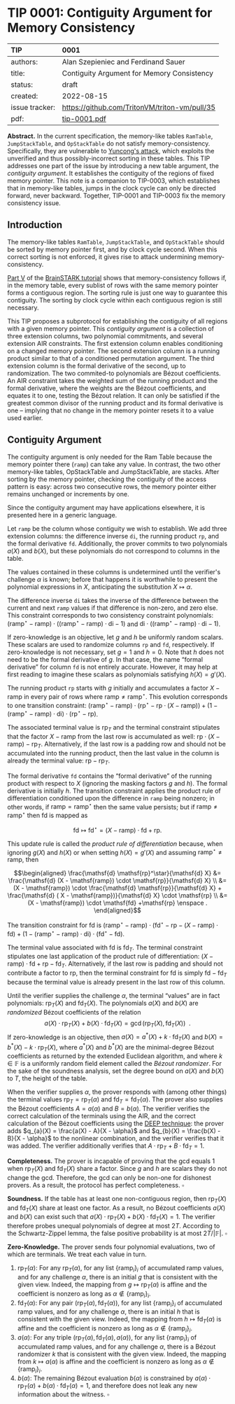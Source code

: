 # TIP 0001: Contiguity Argument for Memory Consistency

| TIP            | 0001                                          |
|:---------------|:----------------------------------------------|
| authors:       | Alan Szepieniec and Ferdinand Sauer           |
| title:         | Contiguity Argument for Memory Consistency    |
| status:        | draft                                         |
| created:       | 2022-08-15                                    |
| issue tracker: | https://github.com/TritonVM/triton-vm/pull/35 |
| pdf:           | [tip-0001.pdf](tip-0001.pdf)                  |

**Abstract.** In the current specification, the memory-like tables `RamTable`, `JumpStackTable`, and `OpStackTable` do not satisfy memory-consistency. Specifically, they are vulnerable to [Yuncong's attack](https://github.com/TritonVM/triton-vm/issues/12), which exploits the unverified and thus possibly-incorrect sorting in these tables. This TIP addresses one part of the issue by introducing a new table argument, the *contiguity argument*. It establishes the contiguity of the regions of fixed memory pointer.
This note is a companion to TIP-0003, which establishes that in memory-like tables, jumps in the clock cycle can only be directed forward, never backward.
Together, TIP-0001 and TIP-0003 fix the memory consistency issue.

## Introduction

The memory-like tables `RamTable`, `JumpStackTable`, and `OpStackTable` should be sorted by memory pointer first, and by clock cycle second. When this correct sorting is not enforced, it gives rise to attack undermining memory-consistency.

[Part V](https://aszepieniec.github.io/stark-brainfuck/attack) of the [BrainSTARK tutorial](https://aszepieniec.github.io/stark-brainfuck/) shows that memory-consistency follows if, in the memory table, every sublist of rows with the same memory pointer forms a contiguous region. The sorting rule is just one way to guarantee this contiguity. The sorting by clock cycle within each contiguous region is still necessary.

This TIP proposes a subprotocol for establishing the contiguity of all regions with a given memory pointer.
This *contiguity argument* is a collection of three extension columns, two polynomial commitments, and several extension AIR constraints.
The first extension column enables conditioning on a changed memory pointer.
The second extension column is a running product similar to that of a conditioned permutation argument.
The third extension column is the formal derivative of the second, up to randomization.
The two commited-to polynomials are Bézout coefficients.
An AIR constraint takes the weighted sum of the running product and the formal derivative, where the weights are the Bézout coefficients, and equates it to one, testing the Bézout relation.
It can only be satisfied if the greatest common divisor of the running product and its formal derivative is one – implying that no change in the memory pointer resets it to a value used earlier.

## Contiguity Argument

The contiguity argument is only needed for the Ram Table because the memory pointer there (`ramp`) can take any value. In contrast, the two other memory-like tables, OpStackTable and JumpStackTable, are stacks. After sorting by the memory pointer, checking the contiguity of the access pattern is easy: across two consecutive rows, the memory pointer either remains unchanged or increments by one.

Since the contiguity argument may have applications elsewhere, it is presented here in a generic language.

Let `ramp` be the column whose contiguity we wish to establish. We add three extension columns: the difference inverse `di`, the running product `rp`, and the formal derivative `fd`. Additionally, the prover commits to two polynomials $a(X)$ and $b(X)$, but these polynomials do not correspond to columns in the table.

The values contained in these columns is undetermined until the verifier's challenge $\alpha$ is known; before that happens it is worthwhile to present the polynomial expressions in $X$, anticipating the substitution $X \mapsto \alpha$.

The difference inverse `di` takes the inverse of the difference between the current and next `ramp` values if that difference is non-zero, and zero else. This constraint corresponds to two consistency constraint polynomials: $(\mathsf{ramp}^\star - \mathsf{ramp})\cdot((\mathsf{ramp}^\star - \mathsf{ramp}) \cdot \mathsf{di} - 1)$ and $\mathsf{di}\cdot((\mathsf{ramp}^\star - \mathsf{ramp}) \cdot \mathsf{di} - 1)$.

If zero-knowledge is an objective, let $g$ and $h$ be uniformly random scalars. These scalars are used to randomize columns `rp` and `fd`, respectively. If zero-knowledge is not necessary, set $g=1$ and $h=0$. Note that $h$ does not need to be the formal derivative of $g$. In that case, the name “formal derivative” for column `fd` is not entirely accurate. However, it may help at first reading to imagine these scalars as polynomials satisfying $h(X) = g'(X)$.

The running product `rp` starts with $g$ initially and accumulates a factor $X - \mathsf{ramp}$ in every pair of rows where $\mathsf{ramp} \neq \mathsf{ramp}^\star$. This evolution corresponds to one transition constraint: $(\mathsf{ramp}^\star - \mathsf{ramp}) \cdot (\mathsf{rp}^\star - \mathsf{rp} \cdot (X - \mathsf{ramp})) + (1 -(\mathsf{ramp}^\star -\mathsf{ramp}) \cdot \mathsf{di}) \cdot (\mathsf{rp}^\star - \mathsf{rp})$.

The associated terminal value is $\mathsf{rp}_ T$ and the terminal constraint stipulates that the factor $X - \mathsf{ramp}$ from the last row is accumulated as well: $\mathsf{rp} \cdot (X - \mathsf{ramp}) - \mathsf{rp}_ T$. Alternatively, if the last row is a padding row and should not be accumulated into the running product, then the last value in the column is already the terminal value: $\mathsf{rp} - \mathsf{rp}_ T$.

The formal derivative `fd` contains the “formal derivative” of the running product with respect to $X$ (ignoring the masking factors $g$ and $h$). The formal derivative is initially $h$. The transition constraint applies the product rule of differentiation conditioned upon the difference in `ramp` being nonzero; in other words, if $\mathsf{ramp} = \mathsf{ramp}^\star$ then the same value persists; but if $\mathsf{ramp} \neq \mathsf{ramp}^\star$ then $\mathsf{fd}$ is mapped as

$$ \mathsf{fd} \mapsto \mathsf{fd}^ \star = (X - \mathsf{ramp}) \cdot \mathsf{fd} + \mathsf{rp}   . $$

This update rule is called the *product rule of differentiation* because, when ignoring $g(X)$ and $h(X)$ or when setting $h(X) = g'(X)$ and assuming $\mathsf{ramp}^\star \neq \mathsf{ramp}$, then

$$\begin{aligned}
\frac{\mathsf{d}  \mathsf{rp}^\star}{\mathsf{d}   X} &= \frac{\mathsf{d}  (X - \mathsf{ramp}) \cdot \mathsf{rp}}{\mathsf{d}   X} \\
&= (X - \mathsf{ramp}) \cdot \frac{\mathsf{d}   \mathsf{rp}}{\mathsf{d}   X} + \frac{\mathsf{d}  ( X - \mathsf{ramp})}{\mathsf{d}   X} \cdot \mathsf{rp} \\
&= (X - \mathsf{ramp}) \cdot \mathsf{fd} +\mathsf{rp} \enspace .
\end{aligned}$$

The transition constraint for $\mathsf{fd}$ is $(\mathsf{ramp}^\star - \mathsf{ramp}) \cdot (\mathsf{fd}^\star - \mathsf{rp} - (X - \mathsf{ramp}) \cdot \mathsf{fd}) + (1 -(\mathsf{ramp}^\star -\mathsf{ramp}) \cdot \mathsf{di}) \cdot (\mathsf{fd}^\star - \mathsf{fd})$.

The terminal value associated with $\mathsf{fd}$ is $\mathsf{fd}_ T$. The terminal constraint stipulates one last application of the product rule of differentiation: $(X - \mathsf{ramp}) \cdot \mathsf{fd} + \mathsf{rp} - \mathsf{fd}_ T$. Alternatively, if the last row is padding and should not contribute a factor to $\mathsf{rp}$, then the terminal constraint for $\mathsf{fd}$ is simply $\mathsf{fd} - \mathsf{fd}_ T$ because the terminal value is already present in the last row of this column.

Until the verifier supplies the challenge $\alpha$, the terminal “values” are in fact polynomials: $\mathsf{rp}_ T(X)$ and $\mathsf{fd}_ T(X)$. The polynomials $a(X)$ and $b(X)$ are *randomized* Bézout coefficients of the relation
$$ a(X) \cdot \mathsf{rp}_ T(X) + b(X) \cdot \mathsf{fd}_ T(X) = \gcd(\mathsf{rp}_ T(X),\mathsf{fd}_ T(X)) \enspace .$$
If zero-knowledge is an objective, then $a(X) = a^*(X) + k \cdot \mathsf{fd}_ T(X)$ and $b(X) = b^*(X) - k \cdot \mathsf{rp}_ T(X)$, where $a^*(X)$ and $b^*(X)$ are the minimal-degree Bézout coefficients as returned by the extended Euclidean algorithm, and where $k \in \mathbb{F}$ is a uniformly random field element called the *Bézout randomizer*. For the sake of the soundness analysis, set the degree bound on $a(X)$ and $b(X)$ to $T$, the height of the table.

When the verifier supplies $\alpha$, the prover responds with (among other things) the terminal values $\mathsf{rp}_ T = \mathsf{rp}_ T(\alpha)$ and $\mathsf{fd}_ T = \mathsf{fd}_ T(\alpha)$. The prover also supplies the Bézout coefficients $A = a(\alpha)$ and $B = b(\alpha)$. The verifier verifies the correct calculation of the terminals using the AIR, and the correct calculation of the Bézout coefficients using the [DEEP technique](https://eprint.iacr.org/2019/336): the prover adds $q_{a}(X) = \frac{a(X) - A}{X - \alpha}$ and $q_{b}(X) = \frac{b(X) - B}{X - \alpha}$ to the nonlinear combination, and the verifier verifies that it was added. The verifier additionally verifies that $A \cdot \mathsf{rp}_ T + B \cdot \mathsf{fd}_ T = 1$.

**Completeness.** The prover is incapable of proving that the gcd equals 1 when $\mathsf{rp}_ T(X)$ and $\mathsf{fd}_ T(X)$ share a factor. Since $g$ and $h$ are scalars they do not change the gcd. Therefore, the gcd can only be non-one for dishonest provers. As a result, the protocol has perfect completeness. $\square$

**Soundness.** If the table has at least one non-contiguous region, then $\mathsf{rp}_ T(X)$ and $\mathsf{fd}_ T(X)$ share at least one factor. As a result, no Bézout coefficients $a(X)$ and $b(X)$ can exist such that $a(X) \cdot \mathsf{rp}_ T(X) + b(X) \cdot \mathsf{fd}_ T(X) = 1$. The verifier therefore probes unequal polynomials of degree at most $2T$. According to the Schwartz-Zippel lemma, the false positive probability is at most $2T / \vert \mathbb{F} \vert$. $\square$

**Zero-Knowledge.** The prover sends four polynomial evaluations, two of which are terminals. We treat each value in turn.

 1. $\mathsf{rp}_ T(\alpha)$: For any $\mathsf{rp}_ T(\alpha)$, for any list $\lbrace \mathsf{ramp}_ i \rbrace_ i$ of accumulated $\mathsf{ramp}$ values, and for any challenge $\alpha$, there is an initial $g$ that is consistent with the given view. Indeed, the mapping from $g \mapsto \mathsf{rp}_ T(\alpha)$ is affine and the coefficient is nonzero as long as $\alpha \not \in \lbrace\mathsf{ramp}_ i \rbrace_ i$.
 2. $\mathsf{fd}_ T(\alpha)$: For any pair $(\mathsf{rp}_ T(\alpha), \mathsf{fd}_ T(\alpha))$, for any list $\lbrace \mathsf{ramp}_ i \rbrace_ i$ of accumulated $\mathsf{ramp}$ values, and for any challenge $\alpha$, there is an initial $h$ that is consistent with the given view. Indeed, the mapping from $h \mapsto \mathsf{fd}_ T(\alpha)$ is affine and the coefficient is nonzero as long as $\alpha \not \in \lbrace\mathsf{ramp}_ i\rbrace_ i$.
 3. $a(\alpha)$: For any triple $(\mathsf{rp}_ T(\alpha), \mathsf{fd}_ T(\alpha), a(\alpha))$, for any list $\lbrace \mathsf{ramp}_ i \rbrace_i$ of accumulated $\mathsf{ramp}$ values, and for any challenge $\alpha$, there is a Bézout randomizer $k$ that is consistent with the given view. Indeed, the mapping from $k \mapsto a(\alpha)$ is affine and the coefficient is nonzero as long as $\alpha \not \in \lbrace \mathsf{ramp}_ i \rbrace_ i$.
 4. $b(\alpha)$: The remaining Bézout evaluation $b(\alpha)$ is constrained by $a(\alpha) \cdot \mathsf{rp}_ T(\alpha) + b(\alpha) \cdot \mathsf{fd}_ T(\alpha) = 1$, and therefore does not leak any new information about the witness. $\square$
